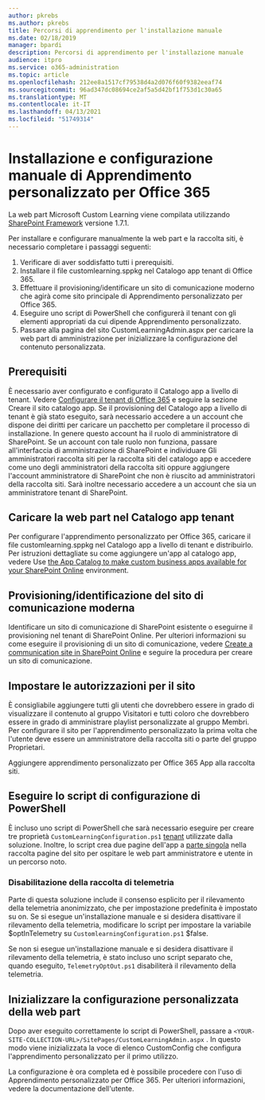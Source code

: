 ```yaml
---
author: pkrebs
ms.author: pkrebs
title: Percorsi di apprendimento per l'installazione manuale
ms.date: 02/18/2019
manager: bpardi
description: Percorsi di apprendimento per l'installazione manuale
audience: itpro
ms.service: o365-administration
ms.topic: article
ms.openlocfilehash: 212ee8a1517cf79538d4a2d076f60f9382eeaf74
ms.sourcegitcommit: 96ad347dc08694ce2af5a5d42bf1f753d1c30a65
ms.translationtype: MT
ms.contentlocale: it-IT
ms.lasthandoff: 04/13/2021
ms.locfileid: "51749314"
---
```

# <a name="manually-installing-and-configuring-custom-learning-for-office-365"></a>Installazione e configurazione manuale di Apprendimento personalizzato per Office 365

La web part Microsoft Custom Learning viene compilata utilizzando [SharePoint Framework](/sharepoint/dev/spfx/sharepoint-framework-overview) versione 1.7.1.

Per installare e configurare manualmente la web part e la raccolta siti, è necessario completare i passaggi seguenti:

1. Verificare di aver soddisfatto tutti i prerequisiti.
1. Installare il file customlearning.sppkg nel Catalogo app tenant di Office 365.
1. Effettuare il provisioning/identificare un sito di comunicazione moderno che agirà come sito principale di Apprendimento personalizzato per Office 365.
1. Eseguire uno script di PowerShell che configurerà il tenant con gli elementi appropriati da cui dipende Apprendimento personalizzato.
1. Passare alla pagina del sito CustomLearningAdmin.aspx per caricare la web part di amministrazione per inizializzare la configurazione del contenuto personalizzata.

## <a name="prerequisites"></a>Prerequisiti

È necessario aver configurato e configurato il Catalogo app a livello di tenant. Vedere [Configurare il tenant di Office 365](/sharepoint/dev/spfx/set-up-your-developer-tenant#create-app-catalog-site) e seguire la sezione Creare il sito catalogo app. Se il provisioning del Catalogo app a livello di tenant è già stato eseguito, sarà necessario accedere a un account che dispone dei diritti per caricare un pacchetto per completare il processo di installazione. In genere questo account ha il ruolo di amministratore di SharePoint. Se un account con tale ruolo non funziona, passare all'interfaccia di amministrazione di SharePoint e individuare Gli amministratori raccolta siti per la raccolta siti del catalogo app e accedere come uno degli amministratori della raccolta siti oppure aggiungere l'account amministratore di SharePoint che non è riuscito ad amministratori della raccolta siti. Sarà inoltre necessario accedere a un account che sia un amministratore tenant di SharePoint.

## <a name="upload-the-web-part-to-the-tenant-app-catalog"></a>Caricare la web part nel Catalogo app tenant

Per configurare l'apprendimento personalizzato per Office 365, caricare il file customlearning.sppkg nel Catalogo app a livello di tenant e distribuirlo. Per istruzioni dettagliate su come aggiungere un'app al catalogo app, vedere Use [the App Catalog to make custom business apps available for your SharePoint Online](/sharepoint/use-app-catalog) environment.

## <a name="provisionidentify-modern-communication-site"></a>Provisioning/identificazione del sito di comunicazione moderna

Identificare un sito di comunicazione di SharePoint esistente o eseguirne il provisioning nel tenant di SharePoint Online. Per ulteriori informazioni su come eseguire il provisioning di un sito di comunicazione, vedere [Create a communication site in SharePoint Online](https://support.office.com/article/create-a-communication-site-in-sharepoint-online-7fb44b20-a72f-4d2c-9173-fc8f59ba50eb) e seguire la procedura per creare un sito di comunicazione.

## <a name="set-permissions-for-the-site"></a>Impostare le autorizzazioni per il sito

È consigliabile aggiungere tutti gli utenti che dovrebbero essere in grado di visualizzare il contenuto al gruppo Visitatori e tutti coloro che dovrebbero essere in grado di amministrare playlist personalizzate al gruppo Membri. Per configurare il sito per l'apprendimento personalizzato la prima volta che l'utente deve essere un amministratore della raccolta siti o parte del gruppo Proprietari.

Aggiungere apprendimento personalizzato per Office 365 App alla raccolta siti.

## <a name="execute-powershell-configuration-script"></a>Eseguire lo script di configurazione di PowerShell

È incluso uno script di PowerShell che sarà necessario eseguire per creare tre proprietà `CustomLearningConfiguration.ps1` [tenant](/sharepoint/dev/spfx/tenant-properties) utilizzate dalla soluzione. Inoltre, lo script crea due pagine dell'app a [parte singola](/sharepoint/dev/spfx/web-parts/single-part-app-pages) nella raccolta pagine del sito per ospitare le web part amministratore e utente in un percorso noto.

### <a name="disabling-telemetry-collection"></a>Disabilitazione della raccolta di telemetria

Parte di questa soluzione include il consenso esplicito per il rilevamento della telemetria anonimizzato, che per impostazione predefinita è impostato su on. Se si esegue un'installazione manuale e si desidera disattivare il rilevamento della telemetria, modificare lo script per impostare la variabile $optInTelemetry su `CustomlearningConfiguration.ps1` $false.

Se non si esegue un'installazione manuale e si desidera disattivare il rilevamento della telemetria, è stato incluso uno script separato che, quando eseguito, `TelemetryOptOut.ps1` disabiliterà il rilevamento della telemetria.

## <a name="initialize-web-part-custom-configuration"></a>Inizializzare la configurazione personalizzata della web part

Dopo aver eseguito correttamente lo script di PowerShell, passare a `<YOUR-SITE-COLLECTION-URL>/SitePages/CustomLearningAdmin.aspx` . In questo modo viene inizializzata la voce di elenco CustomConfig che configura l'apprendimento personalizzato per il primo utilizzo.

La configurazione è ora completa ed è possibile procedere con l'uso di Apprendimento personalizzato per Office 365. Per ulteriori informazioni, vedere la documentazione dell'utente.
